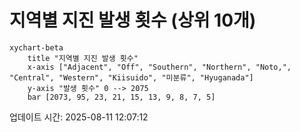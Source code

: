# 지역별 지진 발생 횟수 (상위 10개)

```mermaid
xychart-beta
    title "지역별 지진 발생 횟수"
    x-axis ["Adjacent", "Off", "Southern", "Northern", "Noto,", "Central", "Western", "Kiisuido", "미분류", "Hyuganada"]
    y-axis "발생 횟수" 0 --> 2075
    bar [2073, 95, 23, 21, 15, 13, 9, 8, 7, 5]
```

업데이트 시간: 2025-08-11 12:07:12
